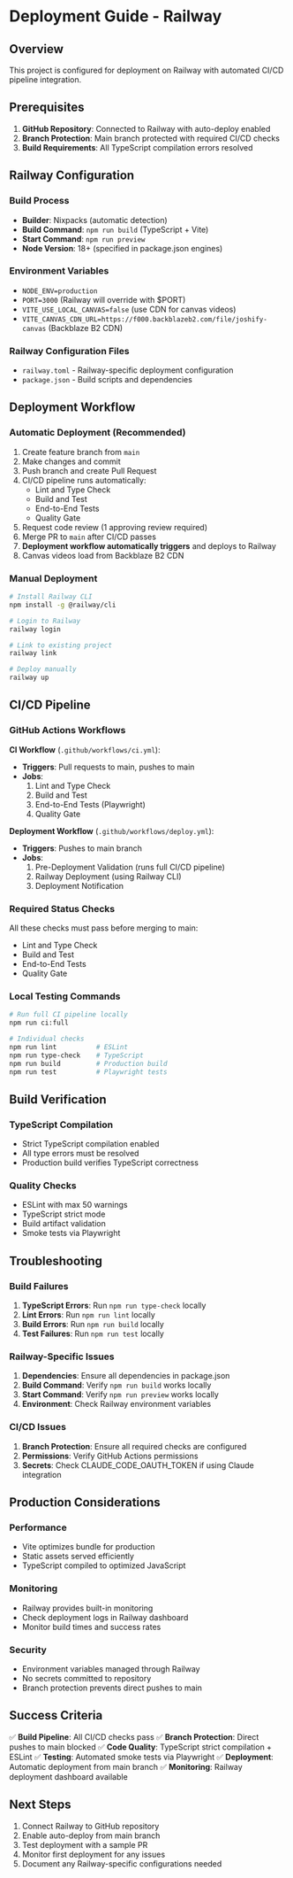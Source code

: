 # Deployment Guide - Railway

## Overview

This project is configured for deployment on Railway with automated CI/CD pipeline integration.

## Prerequisites

1. **GitHub Repository**: Connected to Railway with auto-deploy enabled
2. **Branch Protection**: Main branch protected with required CI/CD checks
3. **Build Requirements**: All TypeScript compilation errors resolved

## Railway Configuration

### Build Process
- **Builder**: Nixpacks (automatic detection)
- **Build Command**: `npm run build` (TypeScript + Vite)
- **Start Command**: `npm run preview`
- **Node Version**: 18+ (specified in package.json engines)

### Environment Variables
- `NODE_ENV=production`
- `PORT=3000` (Railway will override with $PORT)
- `VITE_USE_LOCAL_CANVAS=false` (use CDN for canvas videos)
- `VITE_CANVAS_CDN_URL=https://f000.backblazeb2.com/file/joshify-canvas` (Backblaze B2 CDN)

### Railway Configuration Files
- `railway.toml` - Railway-specific deployment configuration
- `package.json` - Build scripts and dependencies

## Deployment Workflow

### Automatic Deployment (Recommended)
1. Create feature branch from `main`
2. Make changes and commit
3. Push branch and create Pull Request
4. CI/CD pipeline runs automatically:
   - Lint and Type Check
   - Build and Test
   - End-to-End Tests
   - Quality Gate
5. Request code review (1 approving review required)
6. Merge PR to `main` after CI/CD passes
7. **Deployment workflow automatically triggers** and deploys to Railway
8. Canvas videos load from Backblaze B2 CDN

### Manual Deployment
```bash
# Install Railway CLI
npm install -g @railway/cli

# Login to Railway
railway login

# Link to existing project
railway link

# Deploy manually
railway up
```

## CI/CD Pipeline

### GitHub Actions Workflows

**CI Workflow** (`.github/workflows/ci.yml`):
- **Triggers**: Pull requests to main, pushes to main
- **Jobs**:
  1. Lint and Type Check
  2. Build and Test
  3. End-to-End Tests (Playwright)
  4. Quality Gate

**Deployment Workflow** (`.github/workflows/deploy.yml`):
- **Triggers**: Pushes to main branch
- **Jobs**:
  1. Pre-Deployment Validation (runs full CI/CD pipeline)
  2. Railway Deployment (using Railway CLI)
  3. Deployment Notification

### Required Status Checks
All these checks must pass before merging to main:
- Lint and Type Check
- Build and Test
- End-to-End Tests
- Quality Gate

### Local Testing Commands
```bash
# Run full CI pipeline locally
npm run ci:full

# Individual checks
npm run lint          # ESLint
npm run type-check    # TypeScript
npm run build         # Production build
npm run test          # Playwright tests
```

## Build Verification

### TypeScript Compilation
- Strict TypeScript compilation enabled
- All type errors must be resolved
- Production build verifies TypeScript correctness

### Quality Checks
- ESLint with max 50 warnings
- TypeScript strict mode
- Build artifact validation
- Smoke tests via Playwright

## Troubleshooting

### Build Failures
1. **TypeScript Errors**: Run `npm run type-check` locally
2. **Lint Errors**: Run `npm run lint` locally
3. **Build Errors**: Run `npm run build` locally
4. **Test Failures**: Run `npm run test` locally

### Railway-Specific Issues
1. **Dependencies**: Ensure all dependencies in package.json
2. **Build Command**: Verify `npm run build` works locally
3. **Start Command**: Verify `npm run preview` works locally
4. **Environment**: Check Railway environment variables

### CI/CD Issues
1. **Branch Protection**: Ensure all required checks are configured
2. **Permissions**: Verify GitHub Actions permissions
3. **Secrets**: Check CLAUDE_CODE_OAUTH_TOKEN if using Claude integration

## Production Considerations

### Performance
- Vite optimizes bundle for production
- Static assets served efficiently
- TypeScript compiled to optimized JavaScript

### Monitoring
- Railway provides built-in monitoring
- Check deployment logs in Railway dashboard
- Monitor build times and success rates

### Security
- Environment variables managed through Railway
- No secrets committed to repository
- Branch protection prevents direct pushes to main

## Success Criteria

✅ **Build Pipeline**: All CI/CD checks pass
✅ **Branch Protection**: Direct pushes to main blocked
✅ **Code Quality**: TypeScript strict compilation + ESLint
✅ **Testing**: Automated smoke tests via Playwright
✅ **Deployment**: Automatic deployment from main branch
✅ **Monitoring**: Railway deployment dashboard available

## Next Steps

1. Connect Railway to GitHub repository
2. Enable auto-deploy from main branch
3. Test deployment with a sample PR
4. Monitor first deployment for any issues
5. Document any Railway-specific configurations needed